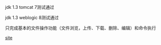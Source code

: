jdk 1.3 tomcat 7测试通过  

jdk 1.3 weblogic 8测试通过  

只完成基本的文件操作功能（文件浏览，上传、下载、删除、编辑）和命令执行  

[site](http://www.shack2.org/article/1415181383.html)